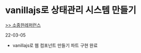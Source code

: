 # vanillajs로 상태관리 시스템 만들기

[>> 소중한레퍼런스](https://junilhwang.github.io/TIL/Javascript/Design/Vanilla-JS-Store/#_1-%E1%84%8C%E1%85%AE%E1%86%BC%E1%84%8B%E1%85%A1%E1%86%BC-%E1%84%8C%E1%85%B5%E1%86%B8%E1%84%8C%E1%85%AE%E1%86%BC%E1%84%89%E1%85%B5%E1%86%A8-%E1%84%89%E1%85%A1%E1%86%BC%E1%84%90%E1%85%A2%E1%84%80%E1%85%AA%E1%86%AB%E1%84%85%E1%85%B5)

22-03-05

- vanillajs로 웹 컴포넌트 만들기 파트 구현 완료